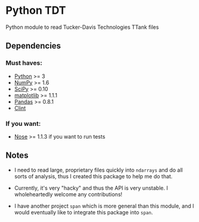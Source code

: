 Python TDT
===
Python module to read Tucker-Davis Technologies TTank files

Dependencies
---
### Must haves:
* [Python](http://python.org) >= 3
* [NumPy](http://numpy.scipy.org) >= 1.6
* [SciPy](http://scipy.org) >= 0.10
* [matplotlib](http://matplotlib.sourceforge.net) >= 1.1.1
* [Pandas](http://pandas.pydata.org) >= 0.8.1
* [Clint](https://github.com/kennethreitz/clint)
### If you want:
* [Nose](http://nose.readthedocs.org/en/latest) >= 1.1.3 if you want to run tests

Notes
---
* I need to read large, proprietary files quickly into `ndarrays` and do all sorts
of analysis, thus I created this package to help me do that.

* Currently, it's very "hacky" and thus the API is very unstable. I
wholeheartedly welcome any contributions!

* I have another project `span` which is more general than this module,
and I would eventually like to integrate this package into `span`.
